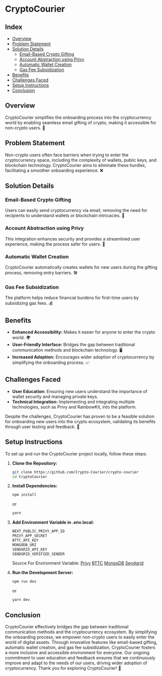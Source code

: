 
# CryptoCourier

## Index
- [Overview](#overview)
- [Problem Statement](#problem-statement)
- [Solution Details](#solution-details)
  - [Email-Based Crypto Gifting](#email-based-crypto-gifting)
  - [Account Abstraction using Privy](#account-abstraction-using-privy)
  - [Automatic Wallet Creation](#automatic-wallet-creation)
  - [Gas Fee Subsidization](#gas-fee-subsidization)
- [Benefits](#benefits)
- [Challenges Faced](#challenges-faced)
- [Setup Instructions](#setup-instructions)
- [Conclusion](#conclusion)

## Overview
CryptoCourier simplifies the onboarding process into the cryptocurrency world by enabling seamless email gifting of crypto, making it accessible for non-crypto users. 🎉

## Problem Statement
Non-crypto users often face barriers when trying to enter the cryptocurrency space, including the complexity of wallets, public keys, and blockchain technology. CryptoCourier aims to eliminate these hurdles, facilitating a smoother onboarding experience. ❌

## Solution Details

### Email-Based Crypto Gifting
Users can easily send cryptocurrency via email, removing the need for recipients to understand wallets or blockchain intricacies. 📧

### Account Abstraction using Privy
This integration enhances security and provides a streamlined user experience, making the process safer for users. 🔐

### Automatic Wallet Creation
CryptoCourier automatically creates wallets for new users during the gifting process, removing entry barriers. 🛠️

### Gas Fee Subsidization
The platform helps reduce financial burdens for first-time users by subsidizing gas fees. 💰

## Benefits
- **Enhanced Accessibility:** Makes it easier for anyone to enter the crypto world. 🌍
- **User-Friendly Interface:** Bridges the gap between traditional communication methods and blockchain technology. 🖥️
- **Increased Adoption:** Encourages wider adoption of cryptocurrency by simplifying the onboarding process. 📈

## Challenges Faced
- **User Education:** Ensuring new users understand the importance of wallet security and managing private keys.
- **Technical Integration:** Implementing and integrating multiple technologies, such as Privy and RainbowKit, into the platform. 

Despite the challenges, CryptoCourier has proven to be a feasible solution for onboarding new users into the crypto ecosystem, validating its benefits through user testing and feedback. 🚀

## Setup Instructions
To set up and run the CryptoCourier project locally, follow these steps:

1. **Clone the Repository:**
   ```bash
   git clone https://github.com/Crypto-Courier/crypto-courier
   cd CryptoCourier
   ```
2. **Install Dependencies:**
    ```bash
    npm install
    ```
    or
    ```bash
    yarn
    ```
4. **Add Environment Variable in .env.local:**
    ```bash
    NEXT_PUBLIC_PRIVY_APP_ID
    PRIVY_APP_SECRET
    BTTC_API_KEY
    MONGODB_URI
    SENDGRID_API_KEY
    SENDGRID_VERIFIED_SENDER
    ```
    Source For Environment Variable:
    [Privy](https://www.privy.io/)
    [BTTC](https://docs.bttcscan.com/getting-started/viewing-api-usage-statistics/)
    [MongoDB](https://www.mongodb.com/)
    [Sendgrid](https://sendgrid.com/en-us/)

3. **Run the Development Server:**
    ```bash
    npm run dev
    ```
    or 
    ```bash
    yarn dev
    ```

## Conclusion
CryptoCourier effectively bridges the gap between traditional communication methods and the cryptocurrency ecosystem. By simplifying the onboarding process, we empower non-crypto users to easily enter the world of digital assets. Through innovative features like email-based gifting, automatic wallet creation, and gas fee subsidization, CryptoCourier fosters a more inclusive and accessible environment for everyone. Our ongoing commitment to user education and feedback ensures that we continuously improve and adapt to the needs of our users, driving wider adoption of cryptocurrency. Thank you for exploring CryptoCourier! 🚀
